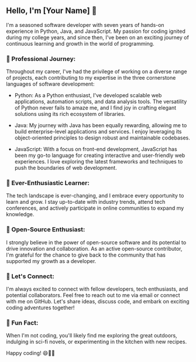 ## Hello, I'm [Your Name] 👋

I'm a seasoned software developer with seven years of hands-on experience in Python, Java, and JavaScript. My passion for coding ignited during my college years, and since then, I've been on an exciting journey of continuous learning and growth in the world of programming.

### 💼 Professional Journey:

Throughout my career, I've had the privilege of working on a diverse range of projects, each contributing to my expertise in the three cornerstone languages of software development:

- Python: As a Python enthusiast, I've developed scalable web applications, automation scripts, and data analysis tools. The versatility of Python never fails to amaze me, and I find joy in crafting elegant solutions using its rich ecosystem of libraries.

- Java: My journey with Java has been equally rewarding, allowing me to build enterprise-level applications and services. I enjoy leveraging its object-oriented principles to design robust and maintainable codebases.

- JavaScript: With a focus on front-end development, JavaScript has been my go-to language for creating interactive and user-friendly web experiences. I love exploring the latest frameworks and techniques to push the boundaries of web development.

### 🌱 Ever-Enthusiastic Learner:

The tech landscape is ever-changing, and I embrace every opportunity to learn and grow. I stay up-to-date with industry trends, attend tech conferences, and actively participate in online communities to expand my knowledge.

### 🔧 Open-Source Enthusiast:

I strongly believe in the power of open-source software and its potential to drive innovation and collaboration. As an active open-source contributor, I'm grateful for the chance to give back to the community that has supported my growth as a developer.

### 💬 Let's Connect:

I'm always excited to connect with fellow developers, tech enthusiasts, and potential collaborators. Feel free to reach out to me via email or connect with me on GitHub. Let's share ideas, discuss code, and embark on exciting coding adventures together!

### 🌟 Fun Fact:

When I'm not coding, you'll likely find me exploring the great outdoors, indulging in sci-fi novels, or experimenting in the kitchen with new recipes.

Happy coding! 😄👨‍💻
